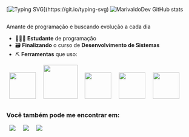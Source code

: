 [![Typing SVG](https://readme-typing-svg.herokuapp.com?font=&color=white&width=650&height=30&lines=print(+%22Ol%C3%A1+dev!+Eu+sou+Matheus%2C+e+esse+%C3%A9+meu+GitHub%22+))](https://git.io/typing-svg)
![MarivaldoDev GitHub stats](https://github-readme-stats.vercel.app/api?username=MarivaldoDev&show_icons=true&theme=cobalt)
##
Amante de programação e buscando evolução a cada dia
- 👨🏻‍🎓 **Estudante** de programação
- 🗃️ **Finalizando** o curso de **Desenvolvimento de Sistemas**
- ⛏️ **Ferramentas** que uso:
<div style="dysplay: inline"> 
    &nbsp;&nbsp;<img width='70' height='70' style="color: green;" src="https://cdn.jsdelivr.net/gh/devicons/devicon/icons/python/python-original.svg" />&nbsp;&nbsp;
    &nbsp;&nbsp;<img width='90' height='90' src="https://cdn.jsdelivr.net/gh/devicons/devicon/icons/mysql/mysql-original-wordmark.svg" />&nbsp;&nbsp;
    &nbsp;&nbsp;<img width='70' height='70' src="https://devicon-website.vercel.app/api/django/plain-wordmark.svg?color=%2349E3A8"></img>&nbsp;&nbsp;
    &nbsp;&nbsp;<img width='70' height='70' src="https://cdn.jsdelivr.net/gh/devicons/devicon@latest/icons/html5/html5-original.svg" />&nbsp;&nbsp;
    &nbsp;&nbsp;<img width='70' height='70' src="https://cdn.jsdelivr.net/gh/devicons/devicon@latest/icons/css3/css3-original.svg" />&nbsp;&nbsp;
<div>

##

### Você também pode me encontrar em:
<div>
  &nbsp;&nbsp;<a href="https://www.linkedin.com/in/marivaldo-pedro-2796bb264/"><img src="https://img.shields.io/badge/LinkedIn-0077B5?style=for-the-badge&logo=linkedin&logoColor=white"></a>&nbsp;&nbsp;
  &nbsp;&nbsp;<a href="https://www.instagram.com/pedromariva/"><img src="https://img.shields.io/badge/Instagram-E4405F?style=for-the-badge&logo=instagram&logoColor=white"></a>&nbsp;&nbsp;
  &nbsp;&nbsp;<a href="Pedromarivaldo10@gmail.com"><img src="https://img.shields.io/badge/Gmail-D14836?style=for-the-badge&logo=gmail&logoColor=white"></a>&nbsp;&nbsp;
</div>

